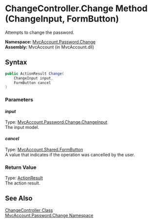 ChangeController.Change Method (ChangeInput, FormButton)
========================================================
Attempts to change the password.

**Namespace:** [MvcAccount.Password.Change][1]  
**Assembly:** MvcAccount (in MvcAccount.dll)

Syntax
------

```csharp
public ActionResult Change(
	ChangeInput input,
	FormButton cancel
)
```

### Parameters

#### *input*
Type: [MvcAccount.Password.Change.ChangeInput][2]  
The input model.

#### *cancel*
Type: [MvcAccount.Shared.FormButton][3]  
A value that indicates if the operation was cancelled by the user.

### Return Value
Type: [ActionResult][4]  
The action result.

See Also
--------
[ChangeController Class][5]  
[MvcAccount.Password.Change Namespace][1]  

[1]: ../README.md
[2]: ../ChangeInput/README.md
[3]: ../../MvcAccount.Shared/FormButton/README.md
[4]: http://msdn.microsoft.com/en-us/library/dd493064
[5]: README.md